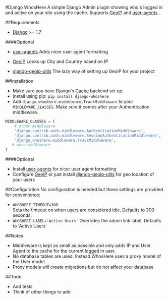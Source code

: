#Django WhosHere
A simple Django Admin plugin showing who's logged in and active on your site using the cache. Supports [GeoIP](https://docs.djangoproject.com/en/1.8/ref/contrib/gis/geoip/) and [user-agents](https://github.com/selwin/python-user-agents) .

##Requirements

- [Django](https://www.djangoproject.com) >= 1.7

####Optional

- [user-agents](https://github.com/selwin/python-user-agents)  Adds nicer user agent formatting

- [GeoIP](https://docs.djangoproject.com/en/1.8/ref/contrib/gis/geoip/)  Looks up City and Country based on IP

- [django-geoip-utils](https://github.com/Gidsy/django-geoip-utils) The lazy way of setting up GeoIP for your project

##Installation
- Make sure you have Django's [Cache](https://docs.djangoproject.com/en/1.8/topics/cache/)  backend set up.
- Install using pip: `pip install django-whoshere`
- Add `django_whoshere.middelware.TrackMiddleware` to your `MIDDLEWARE_CLASSES`. 
Make sure it comes after your Authentication middleware.

```python
MIDDLEWARE_CLASSES = (
    # other middleware
    'django.contrib.auth.middleware.AuthenticationMiddleware',
    'django.contrib.auth.middleware.SessionAuthenticationMiddleware',
    'django_whoshere.middleware.TrackMiddleware',
   # more middleware
)
```  
####Optional
- Install  [user-agents](https://github.com/selwin/python-user-agents) for nicer user agent formatting
- Configure [GeoIP](https://docs.djangoproject.com/en/1.8/ref/contrib/gis/geoip/)  or just install [django-geoip-utils](https://github.com/Gidsy/django-geoip-utils)  for geo location of your users

##Configuration
No configuration is needed but these settings are provided for convenience:

- `WHOSHERE_TIMEOUT=300`  
Sets the timeout on when users are considered idle. Defaults to 300 seconds.
- `WHOSHERE_LABEL='Active Users'`
Overrides the admin link label. Defaults to 'Active Users'

##Notes
- Middleware is kept as small as possible and only adds IP and User Agent to the cache for the current logged in user.
- No database tables are used. Instead WhosHere uses a proxy model of the User model.
- Proxy models will create migrations but do not affect your database

##Todo
- Add tests
- Think of other things to add

